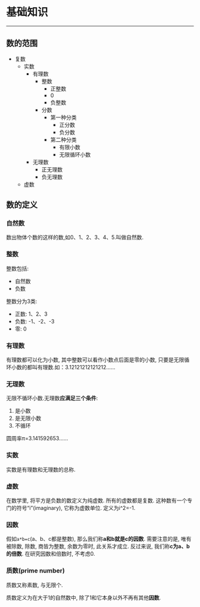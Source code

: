 # 基础知识

---

## 数的范围

* 复数
	* 实数
		* 有理数
			* 整数
				* 正整数
				* 0
				* 负整数
			* 分数
				* 第一种分类 
					* 正分数
					* 负分数
				* 第二种分类
					* 有限小数
					* 无限循环小数
		* 无理数
			* 正无理数
			* 负无理数
	* 虚数

## 数的定义

### 自然数

数出物体个数的这样的数,如0、1、2、3、4、5.叫做自然数.

### 整数

整数包括:

* 自然数
* 负数

整数分为3类:

* 正数: 1、2、3
* 负数: -1、-2、-3
* 零: 0

### 有理数

有理数都可以化为小数, 其中整数可以看作小数点后面是零的小数, 只要是无限循环小数的都叫有理数.如：3.12121212121212……

### 无理数

无限不循环小数.无理数**应满足三个条件**:

1. 是小数
2. 是无限小数
3. 不循环

圆周率π=3.141592653……

### 实数

实数是有理数和无理数的总称.

### 虚数

在数学里, 将平方是负数的数定义为纯虚数. 所有的虚数都是复数. 这种数有一个专门的符号“i”(imaginary), 它称为虚数单位. 定义为i^2=-1.

### 因数

假如`a*b=c`(a、b、c都是整数), 那么我们称**a和b就是c的因数**. 需要注意的是, 唯有被除数, 除数, 商皆为整数, 余数为零时, 此关系才成立. 反过来说, 我们称**c为a、b的倍数**. 在研究因数和倍数时, 不考虑0.

### 质数(prime number)

质数又称素数, 与无限个.

质数定义为在大于1的自然数中, 除了1和它本身以外不再有其他**因数**.


